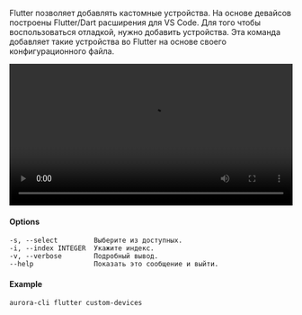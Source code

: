 Flutter позволяет добавлять кастомные устройства.
На основе девайсов построены Flutter/Dart расширения для VS Code.
Для того чтобы воспользоваться отладкой, нужно добавить устройства.
Эта команда добавляет такие устройства во Flutter на основе своего конфигурационного файла.

<video width="100%" controls>
  <source src="/videos/flutter_custom_devices.mp4" type="video/mp4">
</video>

#### Options

```shell
-s, --select         Выберите из доступных.
-i, --index INTEGER  Укажите индекс.
-v, --verbose        Подробный вывод.
--help               Показать это сообщение и выйти.
```

#### Example

```shell
aurora-cli flutter custom-devices
```
